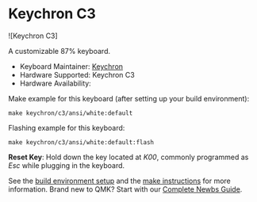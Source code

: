 # Keychron C3

![Keychron C3]

A customizable 87% keyboard.

* Keyboard Maintainer: [Keychron](https://github.com/keychron)
* Hardware Supported: Keychron C3
* Hardware Availability:

Make example for this keyboard (after setting up your build environment):

    make keychron/c3/ansi/white:default

Flashing example for this keyboard:

    make keychron/c3/ansi/white:default:flash

**Reset Key**: Hold down the key located at *K00*, commonly programmed as *Esc* while plugging in the keyboard.

See the [build environment setup](https://docs.qmk.fm/#/getting_started_build_tools) and the [make instructions](https://docs.qmk.fm/#/getting_started_make_guide) for more information. Brand new to QMK? Start with our [Complete Newbs Guide](https://docs.qmk.fm/#/newbs).
